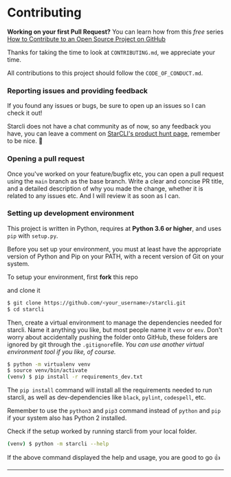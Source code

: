 # Contributing


**Working on your first Pull Request?** You can learn how from this *free* series [How to Contribute to an Open Source Project on GitHub](https://egghead.io/series/how-to-contribute-to-an-open-source-project-on-github)

Thanks for taking the time to look at `CONTRIBUTING.md`, we appreciate your time. 

All contributions to this project should follow the `CODE_OF_CONDUCT.md`.

### Reporting issues and providing feedback

If you found any issues or bugs, be sure to open up an issues so I can check it out!

Starcli does not have a chat community as of now, so any feedback you have, you can leave a comment on [StarCLI's product hunt page](https://www.producthunt.com/posts/starcli/maker-invite?code=gMzkzM), remember to be nice. 🙂

### Opening a pull request

Once you've worked on your feature/bugfix etc, you can open a pull request using the `main` branch as the base branch. Write a clear and concise PR title, and a detailed description of why you made the change, whether it is related to any issues etc. And I will review it as soon as I can.

### Setting up development environment

This project is written in Python, requires at **Python 3.6 or higher**, and uses `pip` with `setup.py`.

Before you set up your environment, you must at least have the appropriate version of Python and Pip on your PATH, with a recent version of Git on your system.

To setup your environment, first **fork** this repo

and clone it

```bash
$ git clone https://github.com/<your_username>/starcli.git
$ cd starcli
```

Then, create a virtual environment to manage the dependencies needed for starcli. Name it anything you like, but most people name it `venv` or `env`. Don't worry about accidentally pushing the folder onto GitHub, these folders are ignored by git through the `.gitignore`file. *You can use another virtual environment tool if you like, of course.*

```bash
$ python -m virtualenv venv
$ source venv/bin/activate
(venv) $ pip install -r requirements_dev.txt
```

The `pip install` command will install all the requirements needed to run starcli, as well as dev-dependencies like `black`, `pylint`, `codespell`, etc.

Remember to use the `python3` and `pip3` command instead of `python` and `pip` if your system also has Python 2 installed.

Check if the setup worked by running starcli from your local folder. 

```bash
(venv) $ python -m starcli --help
```

If the above command displayed the help and usage, you are good to go 👍

---
